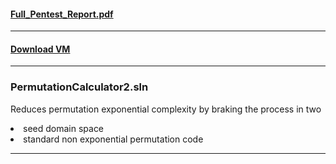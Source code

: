 

#### [Full_Pentest_Report.pdf](https://ipfs.io/ipfs/QmfE5Mr6C1hU8KAgcSF3q5kg2PJyAKYWmeLv3tVYNgj9Uz)

<hr>

#### [Download VM](https://mega.nz/file/utoWCJ4C#VTaRl4ncj8C-OcFiECe8N04UzpxqrWQ4k_NbJh2Mm8Q)

<hr>

### PermutationCalculator2.sln 

Reduces permutation exponential complexity by braking the process in two

<li> seed domain space 
<li> standard non exponential permutation code

<hr>

